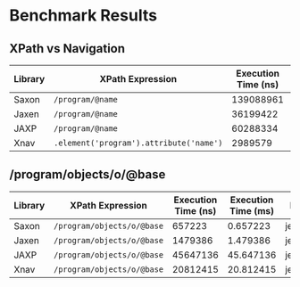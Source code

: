 
# Benchmark Results


## XPath vs Navigation

| Library | XPath Expression | Execution Time (ns) | Execution Time (ms) | Result |
|---------|------------------|---------------------|---------------------|--------|
| Saxon | `/program/@name` | 139088961 | 139.088961 | j$Collections |
| Jaxen | `/program/@name` | 36199422 | 36.199422 | j$Collections |
| JAXP | `/program/@name` | 60288334 | 60.288334 | j$Collections |
| Xnav | `.element('program').attribute('name')` | 2989579 | 2.989579 | j$Collections |



## /program/objects/o/@base

| Library | XPath Expression | Execution Time (ns) | Execution Time (ms) | Result |
|---------|------------------|---------------------|---------------------|--------|
| Saxon | `/program/objects/o/@base` | 657223 | 0.657223 | jeo.class |
| Jaxen | `/program/objects/o/@base` | 1479386 | 1.479386 | jeo.class |
| JAXP | `/program/objects/o/@base` | 45647136 | 45.647136 | jeo.class |
| Xnav | `/program/objects/o/@base` | 20812415 | 20.812415 | jeo.class |


